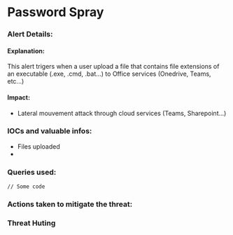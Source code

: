 # Password Spray

### Alert Details:

#### Explanation:&#x20;

This alert trigers when a user upload a file that contains file extensions of an executable (.exe, .cmd, .bat...) to Office services (Onedrive, Teams, etc...)

#### Impact:&#x20;

* Lateral mouvement attack through cloud services (Teams, Sharepoint...)

### IOCs and valuable infos:

* Files uploaded
*

### Queries used:

```
// Some code
```



### Actions taken to mitigate the threat:



### Threat Huting

